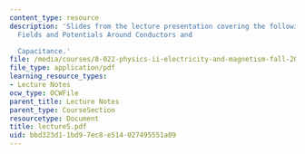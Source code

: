 ```yaml
---
content_type: resource
description: 'Slides from the lecture presentation covering the following topics:
  Fields and Potentials Around Conductors and

  Capacitance.'
file: /media/courses/8-022-physics-ii-electricity-and-magnetism-fall-2004/bbd323d11bd97ec8e514027495551a09_lecture5.pdf
file_type: application/pdf
learning_resource_types:
- Lecture Notes
ocw_type: OCWFile
parent_title: Lecture Notes
parent_type: CourseSection
resourcetype: Document
title: lecture5.pdf
uid: bbd323d1-1bd9-7ec8-e514-027495551a09
---
```

